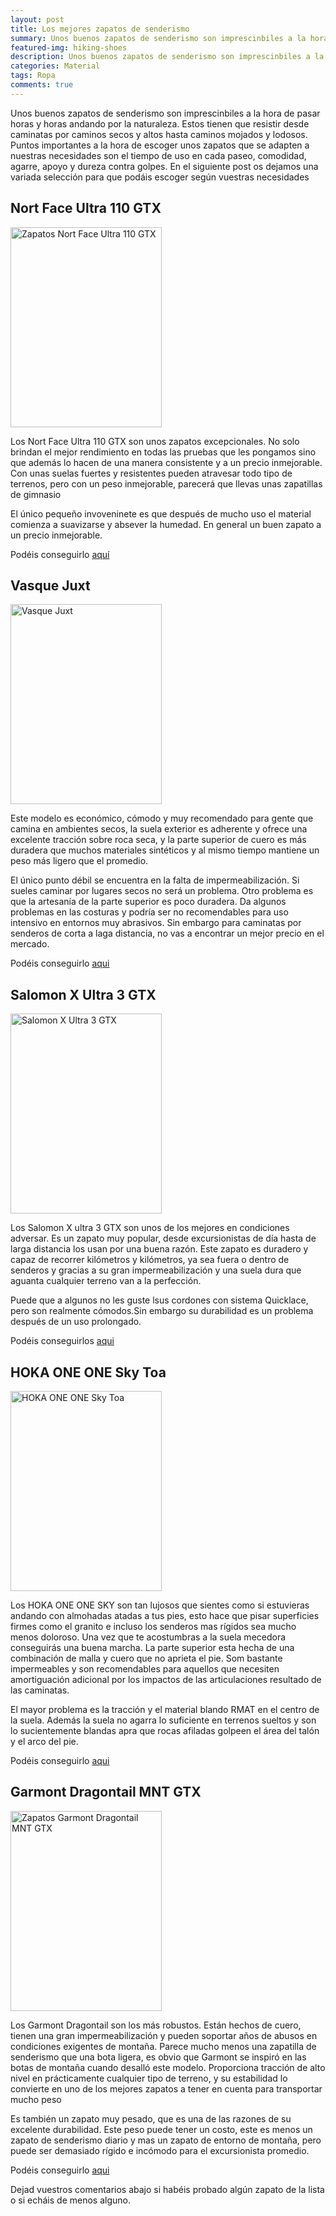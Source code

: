 ```yaml
---
layout: post
title: Los mejores zapatos de senderismo
summary: Unos buenos zapatos de senderismo son imprescinbiles a la hora de pasar horas y horas andando por la naturaleza. Estos tienen que resistir desde caminatas por caminos secos y altos hasta caminos mojados y lodosos. Puntos importantes a la hora de escoger unos zapatos que se adapten a nuestras necesidades son el tiempo de uso en cada paseo, comodidad, agarre, apoyo y dureza contra golpes
featured-img: hiking-shoes
description: Unos buenos zapatos de senderismo son imprescinbiles a la hora de pasar horas y horas andando por la naturaleza. Estos tienen que resistir desde caminatas por caminos secos y altos hasta caminos mojados y lodosos. Puntos importantes a la hora de escoger unos zapatos que se adapten a nuestras necesidades son el tiempo de uso en cada paseo, comodidad, agarre, apoyo y dureza contra golpes
categories: Material
tags: Ropa
comments: true
---
```


<p>Unos buenos zapatos de senderismo son imprescinbiles a la hora de pasar horas y horas andando por la naturaleza. Estos tienen que resistir desde caminatas por caminos secos y altos hasta caminos mojados y lodosos. Puntos importantes a la hora de escoger unos zapatos que se adapten a nuestras necesidades son el tiempo de uso en cada paseo, comodidad, agarre, apoyo y dureza contra golpes. En el siguiente post os dejamos una variada selección para que podáis escoger según vuestras necesidades</p>

<h2>Nort Face Ultra 110 GTX</h2>

<a href="https://www.amazon.es/gp/product/B074KQF9TP/ref=as_li_tl?ie=UTF8&camp=3638&creative=24630&creativeASIN=B074KQF9TP&linkCode=as2&tag=tdspvv-21&linkId=b272441bf6f2fb8b9f7d8ea5afdca7b9" imageanchor="1" ><img border="0" src="https://images-na.ssl-images-amazon.com/images/I/81gV7-quKOL._AC_UX695_.jpg" width="242" height="320" data-original-width="377" data-original-height="499" alt="Zapatos Nort Face Ultra 110 GTX"  class="product-img"/></a>

<p>Los Nort Face Ultra 110 GTX son unos zapatos excepcionales. No solo brindan el mejor rendimiento en todas las pruebas que les pongamos sino que además lo hacen de una manera consistente y a un precio inmejorable. Con unas suelas fuertes y resistentes pueden atravesar todo tipo de terrenos, pero con un peso inmejorable, parecerá que llevas unas zapatillas de gimnasio</p>

<p>El  único pequeño invoveninete es que después de mucho uso el material comienza a suavizarse y absever la humedad. En general un buen zapato a un precio inmejorable.</p>

<p>Podéis conseguirlo <a target="_blank" href="https://www.amazon.es/gp/product/B01NBT5M84/ref=as_li_tl?ie=UTF8&camp=3638&creative=24630&creativeASIN=B01NBT5M84&linkCode=as2&tag=tdspvv-21&linkId=c0f1f58552439414358491702d6f0b8d">aquí</a><img src="//ir-es.amazon-adsystem.com/e/ir?t=tdspvv-21&l=am2&o=30&a=B01NBT5M84" width="1" height="1" border="0" alt="" style="border:none !important; margin:0px !important;" /></p>


<h2>Vasque Juxt</h2>

<a href="https://www.amazon.es/gp/product/B074KQF9TP/ref=as_li_tl?ie=UTF8&camp=3638&creative=24630&creativeASIN=B074KQF9TP&linkCode=as2&tag=tdspvv-21&linkId=b272441bf6f2fb8b9f7d8ea5afdca7b9" imageanchor="1" ><img border="0" src="https://images-na.ssl-images-amazon.com/images/I/81S7uz7agQL._AC_UX695_.jpg" width="242" height="320" data-original-width="377" data-original-height="499" alt="Vasque Juxt"  class="product-img"/></a>

<p>Este modelo es económico, cómodo y muy recomendado para gente que camina en ambientes secos, la suela exterior es adherente y ofrece una excelente tracción sobre roca seca, y la parte superior de cuero es más duradera que muchos materiales sintéticos y al mismo tiempo mantiene un peso más ligero que el promedio.</p>

<p>El único punto débil se encuentra en la falta de impermeabilización. Si sueles caminar por lugares secos no será un problema. Otro problema es que la artesanía de la parte superior es poco duradera. Da algunos problemas en las costuras y podría ser no recomendables para uso intensivo en entornos muy abrasivos. Sin embargo para caminatas por senderos de corta a laga distancia, no vas a encontrar un mejor precio en el mercado.</p>

<p>Podéis conseguirlo <a target="_blank" href="https://www.amazon.es/gp/product/B006Z629WU/ref=as_li_tl?ie=UTF8&camp=3638&creative=24630&creativeASIN=B006Z629WU&linkCode=as2&tag=tdspvv-21&linkId=287b5c2d1042a806b0df3f7019afc30a">aqui</a><img src="//ir-es.amazon-adsystem.com/e/ir?t=tdspvv-21&l=am2&o=30&a=B006Z629WU" width="1" height="1" border="0" alt="" style="border:none !important; margin:0px !important;" /></p>

<h2>Salomon X Ultra 3 GTX</h2>

<a href="https://www.amazon.es/gp/product/B071HY3349/ref=as_li_tl?ie=UTF8&camp=3638&creative=24630&creativeASIN=B071HY3349&linkCode=as2&tag=tdspvv-21&linkId=7068ff11e5fb4f86acd98cdca7b253e1" imageanchor="1" ><img border="0" src="https://images-na.ssl-images-amazon.com/images/I/81Zc9a%2Bqe5L._AC_UX695_.jpg" width="242" height="320" data-original-width="377" data-original-height="499" alt="Salomon X Ultra 3 GTX"  class="product-img"/></a>

<p>Los Salomon X ultra 3 GTX son unos de los mejores en condiciones adversar. Es un zapato muy popular, desde excursionistas de día hasta de larga distancia los usan por una buena razón. Este zapato es duradero y capaz de recorrer kilómetros y kilómetros, ya sea fuera o dentro de senderos y gracias a su gran impermeabilización y una suela dura que aguanta cualquier terreno van a la perfección.</p>

<p>Puede que a algunos no les guste lsus cordones con sistema Quicklace, pero son realmente cómodos.Sin embargo su durabilidad es un problema después de un uso prolongado.</p>

<p>Podéis conseguirlos <a target="_blank" href="https://www.amazon.es/gp/product/B071HY3349/ref=as_li_tl?ie=UTF8&camp=3638&creative=24630&creativeASIN=B071HY3349&linkCode=as2&tag=tdspvv-21&linkId=e3ce534209193837c9d015b5a692b83c">aqui</a><img src="//ir-es.amazon-adsystem.com/e/ir?t=tdspvv-21&l=am2&o=30&a=B071HY3349" width="1" height="1" border="0" alt="" style="border:none !important; margin:0px !important;" /></p>

<h2>HOKA ONE ONE Sky Toa</h2>

<a href="https://www.amazon.es/gp/product/B07P9S6RNV/ref=as_li_tl?ie=UTF8&camp=3638&creative=24630&creativeASIN=B07P9S6RNV&linkCode=as2&tag=tdspvv-21&linkId=7d698ec2f1faee3e8d0377d903f4a16d" imageanchor="1" ><img border="0" src="https://images-na.ssl-images-amazon.com/images/I/71QYA9%2BU0FL._AC_SX679_.jpg" width="242" height="320" data-original-width="377" data-original-height="499" alt="HOKA ONE ONE Sky Toa"  class="product-img"/></a>

<p>Los HOKA ONE ONE SKY son tan lujosos que sientes como si estuvieras andando con almohadas atadas a tus pies, esto hace que pisar superficies firmes como el granito e incluso los senderos mas rígidos sea mucho menos doloroso. Una vez que te acostumbras a la suela mecedora conseguirás una buena marcha. La parte superior esta hecha de una combinación de malla y cuero que no aprieta el pie. Som bastante impermeables y son recomendables para aquellos que necesiten amortiguación adicional por los impactos de las articulaciones resultado de las caminatas.</p>

<p>El mayor problema es la tracción y el material blando RMAT en el centro de la suela. Además la suela no agarra lo suficiente en terrenos sueltos y son lo sucientemente blandas apra que rocas afiladas golpeen el área del talón y el arco del pie.</p>

<p>Podéis conseguirlo <a target="_blank" href="https://www.amazon.es/gp/product/B07P9S6RNV/ref=as_li_tl?ie=UTF8&camp=3638&creative=24630&creativeASIN=B07P9S6RNV&linkCode=as2&tag=tdspvv-21&linkId=7d698ec2f1faee3e8d0377d903f4a16d">aqui</a><img src="//ir-es.amazon-adsystem.com/e/ir?t=tdspvv-21&l=am2&o=30&a=B07P9S6RNV" width="1" height="1" border="0" alt="" style="border:none !important; margin:0px !important;" /></p>


<h2>Garmont Dragontail MNT GTX</h2>

<a href="https://www.amazon.es/gp/product/B00K0LS5VA/ref=as_li_tl?ie=UTF8&camp=3638&creative=24630&creativeASIN=B00K0LS5VA&linkCode=as2&tag=tdspvv-21&linkId=787b1ce6197e2430a9b56853893f85f0" imageanchor="1" ><img border="0" src="https://images-na.ssl-images-amazon.com/images/I/81Dp8C7ICCL._AC_UX695_.jpg" width="242" height="320" data-original-width="377" data-original-height="499" alt="Zapatos Garmont Dragontail MNT GTX"  class="product-img"/></a>

<p>Los Garmont Dragontail son los más robustos. Están hechos de cuero, tienen una gran impermeabilización y pueden soportar años de abusos en condiciones exigentes de montaña. Parece mucho menos una zapatilla de senderismo que una bota ligera, es obvio que Garmont se inspiró en las botas de montaña cuando desalló este modelo. Proporciona tracción de alto nivel en prácticamente cualquier tipo de terreno, y su estabilidad lo convierte en uno de los mejores zapatos a tener en cuenta para transportar mucho peso</p>

<p>Es también un zapato muy pesado, que es una de las razones de su excelente durabilidad. Este peso puede tener un costo, este es menos un zapato de senderismo diario y mas un zapato de entorno de montaña, pero puede ser demasiado rígido e incómodo para el excursionista promedio.</p>

<p>Podéis conseguirlo <a target="_blank" href="https://www.amazon.es/gp/product/B00K0LS5VA/ref=as_li_tl?ie=UTF8&camp=3638&creative=24630&creativeASIN=B00K0LS5VA&linkCode=as2&tag=tdspvv-21&linkId=787b1ce6197e2430a9b56853893f85f0">aqui</a><img src="//ir-es.amazon-adsystem.com/e/ir?t=tdspvv-21&l=am2&o=30&a=B00K0LS5VA" width="1" height="1" border="0" alt="" style="border:none !important; margin:0px !important;" /></p>


<p>Dejad vuestros comentarios abajo si habéis probado algún zapato de la lista o si echáis de menos alguno.</p>